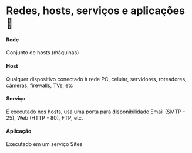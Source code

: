 # Redes, hosts, serviços e aplicações 📡

#### Rede
Conjunto de hosts (máquinas)

#### Host
Qualquer dispositivo conectado à rede
PC, celular, servidores, roteadores, câmeras, firewalls, TVs, etc

#### Serviço
É executado nos hosts, usa uma porta para disponibilidade
Email (SMTP - 25), Web (HTTP - 80), FTP, etc.

#### Aplicação
Executado em um serviço
Sites


